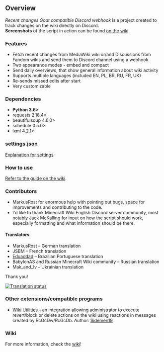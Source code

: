 ## Overview ##
*Recent changes Goat compatible Discord webhook* is a project created to track changes on the wiki directly on Discord.     
**Screenshots** of the script in action can be found [on the wiki](https://gitlab.com/piotrex43/RcGcDw/wikis/Presentation).

### Features ###
* Fetch recent changes from MediaWiki wiki or/and Discussions from Fandom wikis and send them to Discord channel using a webhook
* Two appearance modes - embed and compact
* Send daily overviews, that show general information about wiki activity
* Supports multiple languages (included EN, PL, BR, RU, FR, UK)
* Re-sends missed edits after start
* Very customizable

### Dependencies ###
* **Python 3.6>**
* requests 2.18.4>
* beautifulsoup 4.6.0>
* schedule 0.5.0>
* lxml 4.2.1>

### settings.json ###
[Explanation for settings](https://gitlab.com/piotrex43/RcGcDw/wikis/settings.json)    

### How to use ###
[Refer to the guide on the wiki](https://gitlab.com/piotrex43/RcGcDw/wikis/Guide).

### Contributors ###
* MarkusRost for enormous help with pointing out bugs, space for improvements and contributing to the code.
* I'd like to thank Minecraft Wiki English Discord server community, most notably Jack McKalling for input on how the script should work, especially formatting and what information should be there.

#### Translators #### 
* MarkusRost – German translation
* JSBM – French translation
* [Eduaddad](https://eduardoaddad.com.br) – Brazilian Portuguese translation
* BabylonAS and Russian Minecraft Wiki community – Russian translation
* Mak_and_Iv – Ukrainian translation

Thank you!

[![Translation status](https://weblate.frisk.space/widgets/rcgcdw/-/multi-auto.svg)](https://weblate.frisk.space/engage/rcgcdw/?utm_source=widget)

### Other extensions/compatible programs ###
* [Wiki Utilities](https://github.com/Sidemen19/Wiki-Utilities) - an integration allowing administrator to execute revert/block or delete actions on the wiki using reactions in messages created by RcGcDw/RcGcDb. Author: [Sidemen19](https://github.com/Sidemen19)

### Wiki ###
For more information, check the [wiki](https://gitlab.com/piotrex43/RcGcDw/wikis/Home)!